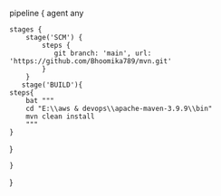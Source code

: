 pipeline {
    agent any

    stages {
        stage('SCM') {
            steps {
               git branch: 'main', url: 'https://github.com/Bhoomika789/mvn.git'
            }
        }
       stage('BUILD'){
    steps{
        bat """
        cd "E:\\aws & devops\\apache-maven-3.9.9\\bin"
        mvn clean install
        """
    }
}

    }
}
